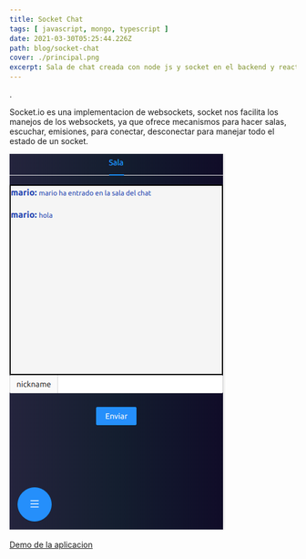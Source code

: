 ```yaml
---
title: Socket Chat
tags: [ javascript, mongo, typescript ]
date: 2021-03-30T05:25:44.226Z
path: blog/socket-chat
cover: ./principal.png
excerpt: Sala de chat creada con node js y socket en el backend y react js en el frontend.  
---
```

.

Socket.io es una implementacion de websockets, socket nos facilita los manejos de los websockets, ya que ofrece mecanismos para hacer salas, escuchar, emisiones, para conectar, desconectar  para manejar todo el estado de un socket.



![](./chat.png)


[Demo de la aplicacion](https://proyectosmario.netlify.app/)
















